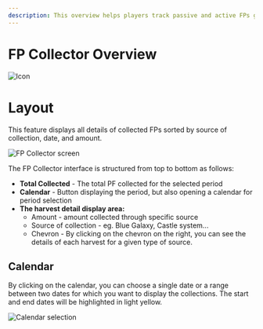 ```yaml
--- 
description: This overview helps players track passive and active FPs gains over time. 
--- 
```

# FP Collector Overview
![Icon](https://github.com/user-attachments/assets/794e0791-50da-42cb-a8f6-425c5bacdeb7)

# Layout

This feature displays all details of collected FPs sorted by source of collection, date, and amount.

![FP Collector screen](https://github.com/user-attachments/assets/dc14d518-7880-4193-8cab-c1a25caf9919)

The FP Collector interface is structured from top to bottom as follows:
- **Total Collected** - The total PF collected for the selected period
- **Calendar** - Button displaying the period, but also opening a calendar for period selection
- **The harvest detail display area:**
  - Amount - amount collected through specific source
  - Source of collection - eg. Blue Galaxy, Castle system...
  - Chevron  - By clicking on the chevron on the right, you can see the details of each harvest for a given type of source.
 
## Calendar

By clicking on the calendar, you can choose a single date or a range between two dates for which you want to display the collections.
The start and end dates will be highlighted in light yellow.

![Calendar selection](https://github.com/user-attachments/assets/e75a3ff8-9cbd-400b-987f-3179b321bb57)

